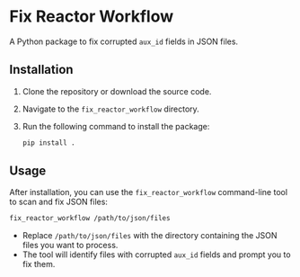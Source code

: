 # Fix Reactor Workflow

A Python package to fix corrupted `aux_id` fields in JSON files.

## Installation

1. Clone the repository or download the source code.
2. Navigate to the `fix_reactor_workflow` directory.
3. Run the following command to install the package:

   ```bash
   pip install .
   ```

## Usage

After installation, you can use the `fix_reactor_workflow` command-line tool to scan and fix JSON files:

```bash
fix_reactor_workflow /path/to/json/files
```

- Replace `/path/to/json/files` with the directory containing the JSON files you want to process.
- The tool will identify files with corrupted `aux_id` fields and prompt you to fix them.